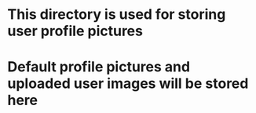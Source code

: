 # This directory is used for storing user profile pictures
# Default profile pictures and uploaded user images will be stored here
